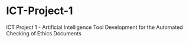 # ICT-Project-1
ICT Project 1 - Artificial Intelligence Tool Development for the Automated Checking of Ethics Documents 
